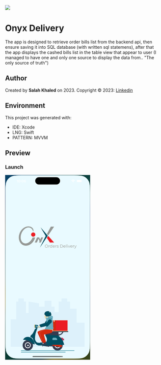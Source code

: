 <img src="/ios-oynx-delivery/Resources/Assets.xcassets/AppIcon.appiconset/Group 31.jpg" height="80">

# Onyx Delivery
The app is designed to retrieve order bills list from the backend api, then ensure saving it into SQL database (with written sql statemens), after that the app displays the cashed bills list in the table view that appear to user (I managed to have one and only one source to display the data from.. "The only source of truth")

## Author
Created by **Salah Khaled** on 2023. Copyright © 2023: [Linkedin](Https://www.linkedin.com/in/sala7khaled/)

## Environment
This project was generated with:
* IDE: Xcode
* LNG: Swift
* PATTERN: MVVM

## Preview

### Launch
<img src="/Assets/1.png" alt="Demo" height="600px"/>
